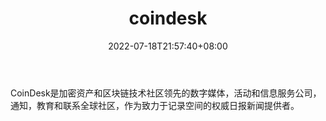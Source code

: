 ﻿---
weight: 
title: "coindesk"
description: "CoinDesk是加密资产和区块链技术社区领先的数字媒体，活动和信息服务公司，通知，教育和联系全球社区，作为致力于记录空间的权威日报新闻提供者"
date: 2022-07-18T21:57:40+08:00
lastmod: 2022-07-18T16:45:40+08:00
draft: false
authors: ["june"]
featuredImage: "coindesk.png"
link: "https://1234btc.com/qk/coindesk.html"
tags: ["元宇宙资讯","coindesk"]
categories: ["navigation"]
navigation: ["元宇宙资讯"]
lightgallery: true
toc: true
pinned: false
recommend: false
recommend1: false
---
CoinDesk是加密资产和区块链技术社区领先的数字媒体，活动和信息服务公司，通知，教育和联系全球社区，作为致力于记录空间的权威日报新闻提供者。
